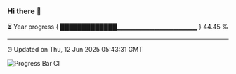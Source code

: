 ### Hi there 👋

⏳ Year progress { █████████████▁▁▁▁▁▁▁▁▁▁▁▁▁▁▁▁▁ } 44.45 %

---

⏰ Updated on Thu, 12 Jun 2025 05:43:31 GMT

![Progress Bar CI](https://github.com/IshwaranRudhara/GIT-ACTION/workflows/Progress%20Bar%20CI/badge.svg)
